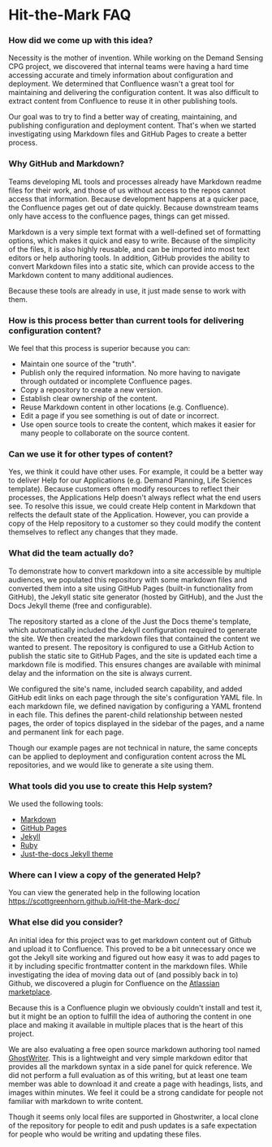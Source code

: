 # Hit-the-Mark FAQ

### How did we come up with this idea?
Necessity is the mother of invention. While working on the Demand Sensing CPG project, we discovered that internal teams were having a hard time accessing accurate and timely information about configuration and deployment. We determined that Confluence wasn't a great tool for maintaining and delivering the configuration content. It was also difficult to extract content from Confluence to reuse it in other publishing tools. 

Our goal was to try to find a better way of creating, maintaining, and publishing configuration and deployment content. That's when we started investigating using Markdown files and GitHub Pages to create a better process. 

### Why GitHub and Markdown?
Teams developing ML tools and processes already have Markdown readme files for their work, and those of us without access to the repos cannot access that information. Because development happens at a quicker pace, the Confluence pages get out of date quickly. Because downstream teams only have access to the confluence pages, things can get missed.

Markdown is a very simple text format with a well-defined set of formatting options, which makes it quick and easy to write. Because of the simplicity of the files, it is also highly reusable, and can be imported into most text editors or help authoring tools. In addition, GitHub provides the ability to convert Markdown files into a static site, which can provide access to the Markdown content to many additional audiences. 

Because these tools are already in use, it just made sense to work with them.

### How is this process better than current tools for delivering configuration content?
We feel that this process is superior because you can:
+ Maintain one source of the "truth".
+ Publish only the required information. No more having to navigate through outdated or incomplete Confluence pages.
+ Copy a repository to create a new version.
+ Establish clear ownership of the content.
+ Reuse Markdown content in other locations (e.g. Confluence).
+ Edit a page if you see something is out of date or incorrect.
+ Use open source tools to create the content, which makes it easier for many people to collaborate on the source content.

### Can we use it for other types of content?
Yes, we think it could have other uses. For example, it could be a better way to deliver Help for our Applications (e.g. Demand Planning, Life Sciences template). Because customers often modify resources to reflect their processes, the Applications Help doesn't always reflect what the end users see. To resolve this issue, we could create Help content in Markdown that relfects the default state of the Application. However, you can provide a copy of the Help repository to a customer so they could modify the content themselves to reflect any changes that they made.

### What did the team actually do?
To demonstrate how to convert markdown into a site accessible by multiple audiences, we populated this repository with some markdown files and converted them into a site using GitHub Pages (built-in functionality from GitHub), the Jekyll static site generator (hosted by GitHub), and the Just the Docs Jekyll theme (free and configurable).

The repository started as a clone of the Just the Docs theme's template, which automatically included the Jekyll configuration required to generate the site. We then created the markdown files that contained the content we wanted to present. The repository is configured to use a GitHub Action to publish the static site to GitHub Pages, and the site is updated each time a markdown file is modified. This ensures changes are available with minimal delay and the information on the site is always current.

We configured the site's name, included search capability, and added GitHub edit links on each page through the site's configuration YAML file. In each markdown file, we defined navigation by configuring a YAML frontend in each file. This defines the parent-child relationship between nested pages, the order of topics displayed in the sidebar of the pages, and a name and permanent link for each page.

Though our example pages are not technical in nature, the same concepts can be applied to deployment and configuration content across the ML repositories, and we would like to generate a site using them.

### What tools did you use to create this Help system?
We used the following tools:
+ [Markdown](https://daringfireball.net/projects/markdown/)
+ [GitHub Pages](https://pages.github.com/)
+ [Jekyll](https://jekyllrb.com/)
+ [Ruby](https://www.ruby-lang.org/en/)
+ [Just-the-docs Jekyll theme](https://just-the-docs.github.io/just-the-docs/)

### Where can I view a copy of the generated Help? 
You can view the generated help in the following location https://scottgreenhorn.github.io/Hit-the-Mark-doc/

### What else did you consider?
An initial idea for this project was to get markdown content out of Github and upload it to Confluence. This proved to be a bit unnecessary once we got the Jekyll site working and figured out how easy it was to add pages to it by including specific frontmatter content in the markdown files. While investigating the idea of moving data out of (and possibly back in to) Github, we discovered a plugin for Confluence on the [Atlassian marketplace](https://marketplace.atlassian.com/apps/1216106/github-links-for-confluence?hosting=cloud&tab=overview).

Because this is a Confluence plugin we obviously couldn't install and test it, but it might be an option to fulfill the idea of authoring the content in one place and making it available in multiple places that is the heart of this project.

We are also evaluating a free open source markdown authoring tool named [GhostWriter](https://github.com/KDE/ghostwriter/releases/tag/2.1.6). This is a lightweight and very simple markdown editor that provides all the markdown syntax in a side panel for quick reference. We did not perform a full evaluation as of this writing, but at least one team member was able to download it and create a page with headings, lists, and images within minutes. We feel it could be a strong candidate for people not familiar with markdown to write content.

Though it seems only local files are supported in Ghostwriter, a local clone of the repository for people to edit and push updates is a safe expectation for people who would be writing and updating these files.
